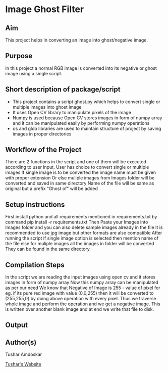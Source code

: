 # Image Ghost Filter

## Aim

This project helps in converting an image into ghost/negative image.

## Purpose

In this project a normal RGB image is converted into its negative or ghost image using a single script.

## Short description of package/script

- This project contains a script ghost.py which helps to convert single or multiple images into ghost image
- It uses Open CV library to manipulate pixels of the image
- Numpy is used because Open CV stores images in form of numpy array and it can be manipulated easily by performing numpy operations
- os and glob libraries are used to maintain structure of project by saving images in proper directories

## Workflow of the Project

There are 2 functions in the script and one of them will be executed according to user input.
User has choice to convert single or multiple images
If single image is to be converted the image name must be given with proper extension
Or else muliple images from Images folder will be converted and saved in same directory
Name of the file will be same as original but a prefix "Ghost of" will be added


## Setup instructions

First install python and all requirements mentioned in requirements.txt by command pip install -r requirements.txt
Then Paste your Images into Images folder and you can also delete sample images already in the file
It is recommended to use jpg image but other formats are also compatible
After running the script if single image option is selected then mention name of the file else for muliple images all the images in folder will be converted
They can be found in the same directory



## Compilation Steps

In the script we are reading the input images using open cv and it stores images in form of numpy array
Now this numpy array can be manipulated as per our need
We know that Negative of Image is 255 - value of pixel for eg. if its pure red image with value (0,0,255) then it will be converted to (255,255,0) by doing above operation with every pixel.
Thus we traverse whole image and perform the operation and we get a negative image. This is written over another blank image and at end we write that file to disk.


## Output


## Author(s)

Tushar Amdoskar

[Tushar's Website](https://tusharamd.github.io/)
